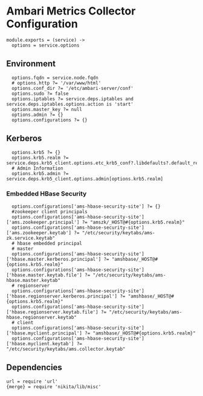 
# Ambari Metrics Collector Configuration

    module.exports = (service) ->
      options = service.options

## Environment

      options.fqdn = service.node.fqdn
      # options.http ?= '/var/www/html'
      options.conf_dir ?= '/etc/ambari-server/conf'
      options.sudo ?= false
      options.iptables ?= service.deps.iptables and service.deps.iptables.options.action is 'start'
      options.master_key ?= null
      options.admin ?= {}
      options.configurations ?= {}

## Kerberos


      options.krb5 ?= {}
      options.krb5.realm ?= service.deps.krb5_client.options.etc_krb5_conf?.libdefaults?.default_realm
      # Admin Information
      options.krb5.admin ?= service.deps.krb5_client.options.admin[options.krb5.realm]

### Embedded HBase Security

      options.configurations['ams-hbase-security-site'] ?= {}
      #zookeeper client principals
      options.configurations['ams-hbase-security-site']['ams.zookeeper.principal'] ?= "amszk/_HOST@#{options.krb5.realm}"
      options.configurations['ams-hbase-security-site']['ams.zookeeper.keytab'] ?= "/etc/security/keytabs/ams-zk.service.keytab"
      # hbase embedded principal
      # master
      options.configurations['ams-hbase-security-site']['hbase.master.kerberos.principal'] ?= "amshbase/_HOST@#{options.krb5.realm}"
      options.configurations['ams-hbase-security-site']['hbase.master.keytab.file'] ?= "/etc/security/keytabs/ams-hbase.master.keytab"
      # regionserver
      options.configurations['ams-hbase-security-site']['hbase.regionserver.kerberos.principal'] ?= "amshbase/_HOST@#{options.krb5.realm}"
      options.configurations['ams-hbase-security-site']['hbase.regionserver.keytab.file'] ?= "/etc/security/keytabs/ams-hbase.regionserver.keytab"
      # client
      options.configurations['ams-hbase-security-site']['hbase.myclient.principal'] ?= "amshbase/_HOST@#{options.krb5.realm}"
      options.configurations['ams-hbase-security-site']['hbase.myclient.keytab'] ?= "/etc/security/keytabs/ams.collector.keytab"



## Dependencies

    url = require 'url'
    {merge} = require 'nikita/lib/misc'
